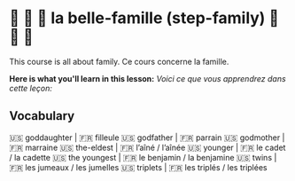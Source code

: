 # 👵 👴 👴 la belle-famille (step-family) 👵 👴 👴

This course is all about family.
Ce cours concerne la famille.  

__Here is what you'll learn in this lesson:__
_Voici ce que vous apprendrez dans cette leçon:_

## Vocabulary

🇺🇸 goddaughter   |  🇫🇷 filleule
🇺🇸 godfather     |  🇫🇷 parrain
🇺🇸 godmother     |  🇫🇷 marraine
🇺🇸 the-eldest    |  🇫🇷 l’aîné / l’aînée
🇺🇸 younger       |  🇫🇷 le cadet / la cadette
🇺🇸 the youngest  |  🇫🇷 le benjamin / la benjamine
🇺🇸 twins         |  🇫🇷 les jumeaux / les jumelles
🇺🇸 triplets      |  🇫🇷 les triplés / les triplées  